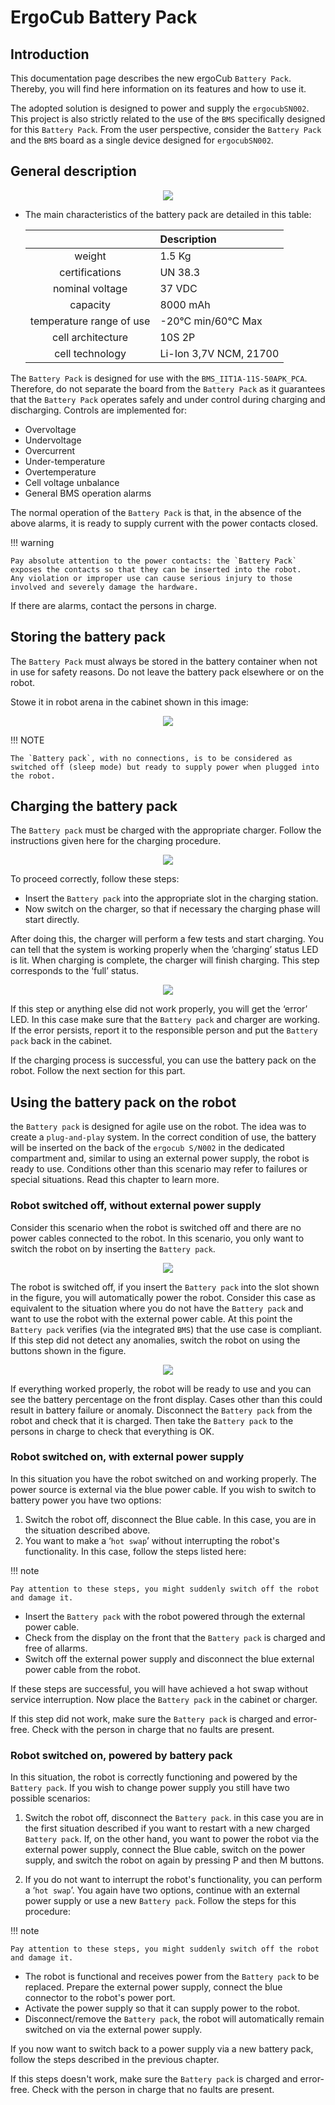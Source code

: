 # ErgoCub Battery Pack

## Introduction

This documentation page describes the new ergoCub `Battery Pack`. Thereby, you will find here information on its features and how to use it.

The adopted solution is designed to power and supply the `ergocubSN002`. This project is also strictly related to the use of the `BMS` specifically designed for this `Battery Pack`. From the user perspective, consider the `Battery Pack` and the `BMS` board as a single device designed for `ergocubSN002`.

## General description

<center>
  <figure>
    <img src="../assets/battery_general.png"/>
  </figure>
</center>


- The main characteristics of the battery pack are detailed in this table:

    |  | Description | 
    |:---:|:---|
    | weight                    | 1.5 Kg |
    | certifications            | UN 38.3 |
    | nominal voltage           | 37 VDC |
    | capacity                  | 8000 mAh |
    | temperature range of use  | -20°C min/60°C Max |
    | cell architecture         | 10S 2P |
    | cell technology           | Li-Ion 3,7V NCM, 21700 |

The `Battery Pack` is designed for use with the `BMS_IIT1A-11S-50APK_PCA`. Therefore, do not separate the board from the `Battery Pack` as it guarantees that the `Battery Pack` operates safely and under control during charging and discharging. Controls are implemented for:

- Overvoltage
- Undervoltage
- Overcurrent
- Under-temperature
- Overtemperature
- Cell voltage unbalance
- General BMS operation alarms


The normal operation of the `Battery Pack` is that, in the absence of the above alarms, it is ready to supply current with the power contacts closed. 

!!! warning

    Pay absolute attention to the power contacts: the `Battery Pack` exposes the contacts so that they can be inserted into the robot. 
    Any violation or improper use can cause serious injury to those involved and severely damage the hardware.


If there are alarms, contact the persons in charge.

## Storing the battery pack

The `Battery Pack` must always be stored in the battery container when not in use for safety reasons. Do not leave the battery pack elsewhere or on the robot.

Stowe it in robot arena in the cabinet shown in this image:

<center>
  <figure>
    <img src="../assets/locker_battery.png".png"/>
  </figure>
</center>

!!! NOTE

    The `Battery pack`, with no connections, is to be considered as switched off (sleep mode) but ready to supply power when plugged into the robot. 



## Charging the battery pack

The `Battery pack` must be charged with the appropriate charger. Follow the instructions given here for the charging procedure.


<center>
  <figure>
    <img src="../assets/recharger_station.png"/>
  </figure>
</center>


To proceed correctly, follow these steps:

- Insert the `Battery pack` into the appropriate slot in the charging station.
- Now switch on the charger, so that if necessary the charging phase will start directly.

After doing this, the charger will perform a few tests and start charging. You can tell that the system is working properly when the ‘charging’ 
status LED is lit. When charging is complete, the charger will finish charging. This step corresponds to the ‘full’ status.

<center>
  <figure>
    <img src="../assets/status_led.png"/>
  </figure>
</center>



If this step or anything else did not work properly, you will get the ‘error’ LED. In this case make sure that the `Battery pack` and charger 
are working. If the error persists, report it to the responsible person and put the `Battery pack` back in the cabinet.

If the charging process is successful, you can use the battery pack on the robot. Follow the next section for this part.



## Using the battery pack on the robot


the `Battery pack` is designed for agile use on the robot. The idea was to create a `plug-and-play` system. In the correct condition of use, the battery will be inserted on the back of the `ergocub S/N002` in the dedicated compartment and, similar to using an external power supply, the robot is ready to use. Conditions other than this scenario may refer to failures or special situations. Read this chapter to learn more.

### Robot switched off, without external power supply

Consider this scenario when the robot is switched off and there are no power cables connected to the robot. In this scenario, you only want to switch the robot on by inserting the `Battery pack`.

<center>
  <figure>
    <img src="../assets/first_use.png"/>
  </figure>
</center>


The robot is switched off, if you insert the `Battery pack` into the slot shown in the figure, you will automatically power the robot. Consider this case as equivalent to the situation where you do not have the `Battery pack` and want to use the robot with the external power cable. 
At this point the `Battery pack` verifies (via the integrated `BMS`) that the use case is compliant. If this step did not detect any anomalies, switch the robot on using the buttons shown in the figure.

<center>
  <figure>
    <img src="../assets/button1.png"/>
  </figure>
</center>


If everything worked properly, the robot will be ready to use and you can see the battery percentage on the front display.
Cases other than this could result in battery failure or anomaly. Disconnect the `Battery pack` from the robot and check that it is charged. Then take the `Battery pack` to the persons in charge to check that everything is OK.

### Robot switched on, with external power supply

In this situation you have the robot switched on and working properly. The power source is external via the blue power cable. If you wish to switch to battery power you have two options:
1. Switch the robot off, disconnect the Blue cable. In this case, you are in the situation described above.
2. You want to make a ‘`hot swap`’ without interrupting the robot's functionality. In this case, follow the steps listed here:

!!! note

    Pay attention to these steps, you might suddenly switch off the robot and damage it.

- Insert the `Battery pack` with the robot powered through the external power cable.
- Check from the display on the front that the `Battery pack` is charged and free of allarms.
- Switch off the external power supply and disconnect the blue external power cable from the robot.

If these steps are successful, you will have achieved a hot swap without service interruption. Now place the `Battery pack` in the cabinet or charger.

If this step did not work, make sure the `Battery pack` is charged and error-free. Check with the person in charge that no faults are present.



### Robot switched on, powered by battery pack

In this situation, the robot is correctly functioning and powered by the `Battery pack`. If you wish to change power supply you still have two possible scenarios:

1) Switch the robot off, disconnect the `Battery pack`. in this case you are in the first situation described if you want to restart with a new charged `Battery pack`. If, on the other hand, you want to power the robot via the external power supply, connect the Blue cable, switch on the power supply, and switch the robot on again by pressing P and then M buttons.

2) If you do not want to interrupt the robot's functionality, you can perform a ‘`hot swap`’. You again have two options, continue with an external power supply or use a new `Battery pack`. Follow the steps for this procedure:

!!! note

    Pay attention to these steps, you might suddenly switch off the robot and damage it.

- The robot is functional and receives power from the `Battery pack` to be replaced. Prepare the external power supply, connect the blue connector to the robot's power port.
- Activate the power supply so that it can supply power to the robot.
- Disconnect/remove the `Battery pack`, the robot will automatically remain switched on via the external power supply.

If you now want to switch back to a power supply via a new battery pack, follow the steps described in the previous chapter.

If this steps doesn't work, make sure the `Battery pack` is charged and error-free. Check with the person in charge that no faults are present.
